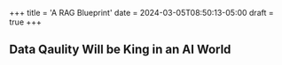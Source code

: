 +++
title = 'A RAG Blueprint'
date = 2024-03-05T08:50:13-05:00
draft = true
+++

## Data Qaulity Will be King in an AI World

